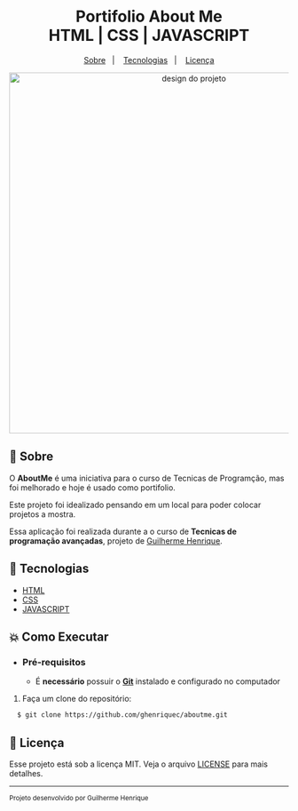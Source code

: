 <h1 align="center">
    <br>Portifolio About Me<br/>
    HTML | CSS | JAVASCRIPT
</h1>

<p align="center">
  <a href="#bookmark-sobre">Sobre</a>&nbsp;&nbsp;&nbsp;|&nbsp;&nbsp;&nbsp;
  <a href="#rocket-tecnologias">Tecnologias</a>&nbsp;&nbsp;&nbsp;|&nbsp;&nbsp;&nbsp</a>
  <a href="#memo-licença">Licença</a>
</p>

<p align="center">
  <img alt="design do projeto" width="650px" src="https://github.com/ghenriquec/aboutme-profile/blob/master/about-me.png" />
<p>

## :bookmark: Sobre

O **AboutMe** é uma iniciativa para o curso de Tecnicas de Programção, mas foi melhorado e hoje é usado como portifolio. 
  
Este projeto foi idealizado pensando em um local para poder colocar projetos a mostra.
  
Essa aplicação foi realizada durante a o curso de **Tecnicas de programação avançadas**, projeto de [Guilherme Henrique](https://www.linkedin.com/in/ghenriquec/).

## :rocket: Tecnologias

-  [HTML](https://devdocs.io/html/)
-  [CSS](https://devdocs.io/css/)
-  [JAVASCRIPT](https://devdocs.io/javascript/)


## :boom: Como Executar

- ### **Pré-requisitos**

  - É **necessário** possuir o **[Git](https://git-scm.com/)** instalado e configurado no computador

1. Faça um clone do repositório:

```sh
  $ git clone https://github.com/ghenriquec/aboutme.git
```

## :memo: Licença

Esse projeto está sob a licença MIT. Veja o arquivo [LICENSE](LICENSE.md) para mais detalhes.

---
<sup>Projeto desenvolvido por Guilherme Henrique </sup>
